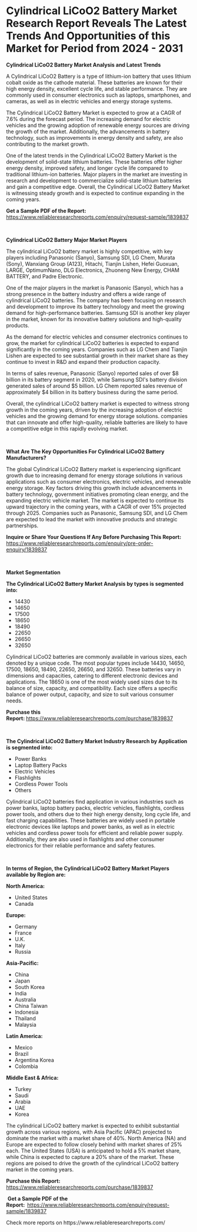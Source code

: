<p><h1>Cylindrical LiCoO2 Battery Market Research Report Reveals The Latest Trends And Opportunities of this Market for Period from 2024 - 2031</h1></p><p><strong>Cylindrical LiCoO2 Battery Market Analysis and Latest Trends</strong></p>
<p><p>A Cylindrical LiCoO2 Battery is a type of lithium-ion battery that uses lithium cobalt oxide as the cathode material. These batteries are known for their high energy density, excellent cycle life, and stable performance. They are commonly used in consumer electronics such as laptops, smartphones, and cameras, as well as in electric vehicles and energy storage systems.</p><p>The Cylindrical LiCoO2 Battery Market is expected to grow at a CAGR of 7.6% during the forecast period. The increasing demand for electric vehicles and the growing adoption of renewable energy sources are driving the growth of the market. Additionally, the advancements in battery technology, such as improvements in energy density and safety, are also contributing to the market growth.</p><p>One of the latest trends in the Cylindrical LiCoO2 Battery Market is the development of solid-state lithium batteries. These batteries offer higher energy density, improved safety, and longer cycle life compared to traditional lithium-ion batteries. Major players in the market are investing in research and development to commercialize solid-state lithium batteries and gain a competitive edge. Overall, the Cylindrical LiCoO2 Battery Market is witnessing steady growth and is expected to continue expanding in the coming years.</p></p>
<p><strong>Get a Sample PDF of the Report:&nbsp;</strong> <a href="https://www.reliableresearchreports.com/enquiry/request-sample/1839837">https://www.reliableresearchreports.com/enquiry/request-sample/1839837</a></p>
<p>&nbsp;</p>
<p><strong>Cylindrical LiCoO2 Battery Major Market Players</strong></p>
<p><p>The cylindrical LiCoO2 battery market is highly competitive, with key players including Panasonic (Sanyo), Samsung SDI, LG Chem, Murata (Sony), Wanxiang Group (A123), Hitachi, Tianjin Lishen, Hefei Guoxuan, LARGE, OptimumNano, DLG Electronics, Zhuoneng New Energy, CHAM BATTERY, and Padre Electronic. </p><p>One of the major players in the market is Panasonic (Sanyo), which has a strong presence in the battery industry and offers a wide range of cylindrical LiCoO2 batteries. The company has been focusing on research and development to improve its battery technology and meet the growing demand for high-performance batteries. Samsung SDI is another key player in the market, known for its innovative battery solutions and high-quality products. </p><p>As the demand for electric vehicles and consumer electronics continues to grow, the market for cylindrical LiCoO2 batteries is expected to expand significantly in the coming years. Companies such as LG Chem and Tianjin Lishen are expected to see substantial growth in their market share as they continue to invest in R&D and expand their production capacity.</p><p>In terms of sales revenue, Panasonic (Sanyo) reported sales of over $8 billion in its battery segment in 2020, while Samsung SDI's battery division generated sales of around $5 billion. LG Chem reported sales revenue of approximately $4 billion in its battery business during the same period.</p><p>Overall, the cylindrical LiCoO2 battery market is expected to witness strong growth in the coming years, driven by the increasing adoption of electric vehicles and the growing demand for energy storage solutions. companies that can innovate and offer high-quality, reliable batteries are likely to have a competitive edge in this rapidly evolving market.</p></p>
<p>&nbsp;</p>
<p><strong>What Are The Key Opportunities For Cylindrical LiCoO2 Battery Manufacturers?</strong></p>
<p><p>The global Cylindrical LiCoO2 Battery market is experiencing significant growth due to increasing demand for energy storage solutions in various applications such as consumer electronics, electric vehicles, and renewable energy storage. Key factors driving this growth include advancements in battery technology, government initiatives promoting clean energy, and the expanding electric vehicle market. The market is expected to continue its upward trajectory in the coming years, with a CAGR of over 15% projected through 2025. Companies such as Panasonic, Samsung SDI, and LG Chem are expected to lead the market with innovative products and strategic partnerships.</p></p>
<p><strong>Inquire or Share Your Questions If Any Before Purchasing This Report:</strong> <a href="https://www.reliableresearchreports.com/enquiry/pre-order-enquiry/1839837">https://www.reliableresearchreports.com/enquiry/pre-order-enquiry/1839837</a></p>
<p>&nbsp;</p>
<p><strong>Market Segmentation</strong></p>
<p><strong>The Cylindrical LiCoO2 Battery Market Analysis by types is segmented into:</strong></p>
<p><ul><li>14430</li><li>14650</li><li>17500</li><li>18650</li><li>18490</li><li>22650</li><li>26650</li><li>32650</li></ul></p>
<p><p>Cylindrical LiCoO2 batteries are commonly available in various sizes, each denoted by a unique code. The most popular types include 14430, 14650, 17500, 18650, 18490, 22650, 26650, and 32650. These batteries vary in dimensions and capacities, catering to different electronic devices and applications. The 18650 is one of the most widely used sizes due to its balance of size, capacity, and compatibility. Each size offers a specific balance of power output, capacity, and size to suit various consumer needs.</p></p>
<p><strong>Purchase this Report:&nbsp;</strong><a href="https://www.reliableresearchreports.com/purchase/1839837">https://www.reliableresearchreports.com/purchase/1839837</a></p>
<p>&nbsp;</p>
<p><strong>The Cylindrical LiCoO2 Battery Market Industry Research by Application is segmented into:</strong></p>
<p><ul><li>Power Banks</li><li>Laptop Battery Packs</li><li>Electric Vehicles</li><li>Flashlights</li><li>Cordless Power Tools</li><li>Others</li></ul></p>
<p><p>Cylindrical LiCoO2 batteries find application in various industries such as power banks, laptop battery packs, electric vehicles, flashlights, cordless power tools, and others due to their high energy density, long cycle life, and fast charging capabilities. These batteries are widely used in portable electronic devices like laptops and power banks, as well as in electric vehicles and cordless power tools for efficient and reliable power supply. Additionally, they are also used in flashlights and other consumer electronics for their reliable performance and safety features.</p></p>
<p>&nbsp;</p>
<p><strong>In terms of Region, the Cylindrical LiCoO2 Battery Market Players available by Region are:</strong></p>
<p>
    <p> <strong> North America: </strong>
        <ul>
            <li>United States</li>
            <li>Canada</li>
        </ul>
        </p> 
    <p> <strong> Europe: </strong>
        <ul>
            <li>Germany</li>
            <li>France</li>
            <li>U.K.</li>
            <li>Italy</li>
            <li>Russia</li>
        </ul>
        </p> 
    <p> <strong> Asia-Pacific: </strong>
        <ul>
            <li>China</li>
            <li>Japan</li>
            <li>South Korea</li>
            <li>India</li>
            <li>Australia</li>
            <li>China Taiwan</li>
            <li>Indonesia</li>
            <li>Thailand</li>
            <li>Malaysia</li>
        </ul>
        </p> 
    <p> <strong> Latin America: </strong>
        <ul>
            <li>Mexico</li>
            <li>Brazil</li>
            <li>Argentina Korea</li>
            <li>Colombia</li>
        </ul>
        </p> 
    <p> <strong> Middle East & Africa: </strong>
        <ul>
            <li>Turkey</li>
            <li>Saudi</li>
            <li>Arabia</li>
            <li>UAE</li>
            <li>Korea</li>
        </ul>
    </p>
    </p>
<p><p>The cylindrical LiCoO2 battery market is expected to exhibit substantial growth across various regions, with Asia Pacific (APAC) projected to dominate the market with a market share of 40%. North America (NA) and Europe are expected to follow closely behind with market shares of 25% each. The United States (USA) is anticipated to hold a 5% market share, while China is expected to capture a 20% share of the market. These regions are poised to drive the growth of the cylindrical LiCoO2 battery market in the coming years.</p></p>
<p><strong>Purchase this Report: </strong><a href="https://www.reliableresearchreports.com/purchase/1839837">https://www.reliableresearchreports.com/purchase/1839837</a></p>
<p>&nbsp;<strong>Get a Sample PDF of the Report:&nbsp;&nbsp;</strong><a href="https://www.reliableresearchreports.com/enquiry/request-sample/1839837">https://www.reliableresearchreports.com/enquiry/request-sample/1839837</a></p>
<p><strong></strong></p>
<p>Check more reports on https://www.reliableresearchreports.com/</p>